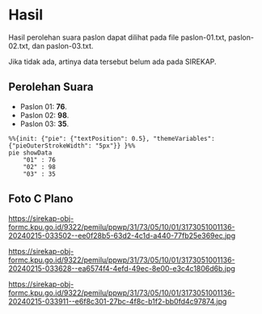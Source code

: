# Hasil

Hasil perolehan suara paslon dapat dilihat pada file paslon-01.txt, paslon-02.txt, dan paslon-03.txt.

Jika tidak ada, artinya data tersebut belum ada pada SIREKAP.

## Perolehan Suara

 * Paslon 01: **76**.
 * Paslon 02: **98**.
 * Paslon 03: **35**.

```mermaid
%%{init: {"pie": {"textPosition": 0.5}, "themeVariables": {"pieOuterStrokeWidth": "5px"}} }%%
pie showData
    "01" : 76
    "02" : 98
    "03" : 35
```
## Foto C Plano

https://sirekap-obj-formc.kpu.go.id/9322/pemilu/ppwp/31/73/05/10/01/3173051001136-20240215-033502--ee0f28b5-63d2-4c1d-a440-77fb25e369ec.jpg

https://sirekap-obj-formc.kpu.go.id/9322/pemilu/ppwp/31/73/05/10/01/3173051001136-20240215-033628--ea6574f4-4efd-49ec-8e00-e3c4c1806d6b.jpg

https://sirekap-obj-formc.kpu.go.id/9322/pemilu/ppwp/31/73/05/10/01/3173051001136-20240215-033911--e6f8c301-27bc-4f8c-b1f2-bb0fd4c97874.jpg
